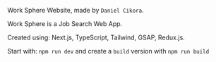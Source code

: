 Work Sphere Website, made by `Daniel Cikora`.

Work Sphere is a Job Search Web App.

Created using: Next.js, TypeScript, Tailwind, GSAP, Redux.js.

Start with: `npm run dev` and create a `build` version with `npm run build`
